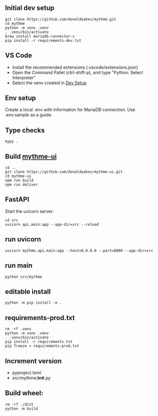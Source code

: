 ## Initial dev setup
```
git clone https://github.com/donaldoakes/mythme.git
cd mythme
python -m venv .venv
. .venv/bin/activate
brew install mariadb-connector-c
pip install -r requirements-dev.txt
```

## VS Code
  - Install the recommended extensions (.vscode/extensions.json)
  - Open the Command Pallet (ctrl-shift-p), and type "Python: Select Interpreter"
  - Select the venv created in [Dev Setup](#dev-setup)

## Env setup
Create a local .env with information for MariaDB connection. Use .env.sample as a guide.

## Type checks
```
mypy .
```

## Build [mythme-ui](https://github.com/donaldoakes/mythme-ui)
```
cd ..
git clone https://github.com/donaldoakes/mythme-ui.git
cd mythme-ui
npm run build
npm run deliver
```

## FastAPI
Start the uvicorn server:
```
cd src
uvicorn api.main:app --app-dir=src --reload
```

## run uvicorn
```
uvicorn mythme.api.main:app --host=0.0.0.0 --port=8000 --app-dir=src
```

## run main
```
python src/mythme
```

## editable install
```
python -m pip install -e .
```

## requirements-prod.txt
```
rm -rf .venv
python -m venv .venv
. .venv/bin/activate
pip install -r requirements.txt
pip freeze > requirements-prod.txt
```

## Increment version
 - pyproject.toml
 - src/mythme/__init__.py

## Build wheel:
```
rm -rf ./dist
python -m build
```
